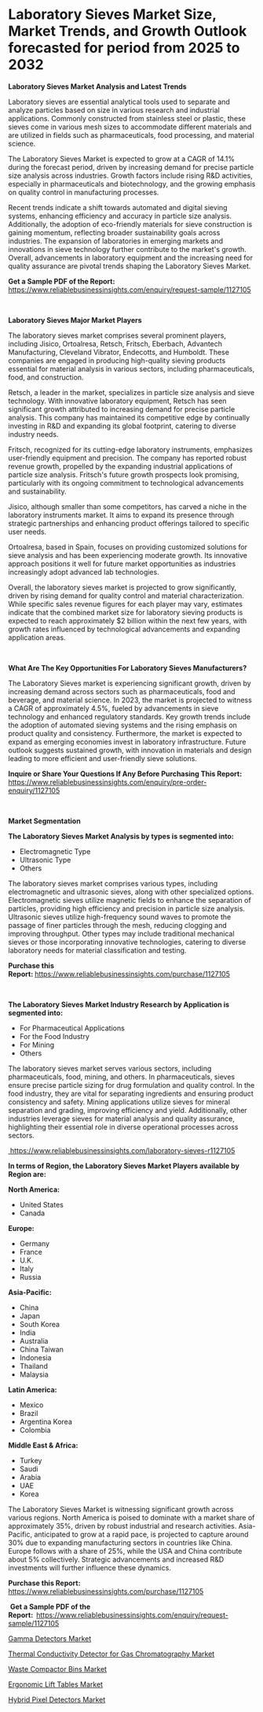 <p><h1>Laboratory Sieves Market Size, Market Trends, and Growth Outlook forecasted for period from 2025 to 2032</h1></p><p><strong>Laboratory Sieves Market Analysis and Latest Trends</strong></p>
<p><p>Laboratory sieves are essential analytical tools used to separate and analyze particles based on size in various research and industrial applications. Commonly constructed from stainless steel or plastic, these sieves come in various mesh sizes to accommodate different materials and are utilized in fields such as pharmaceuticals, food processing, and material science.</p><p>The Laboratory Sieves Market is expected to grow at a CAGR of 14.1% during the forecast period, driven by increasing demand for precise particle size analysis across industries. Growth factors include rising R&D activities, especially in pharmaceuticals and biotechnology, and the growing emphasis on quality control in manufacturing processes. </p><p>Recent trends indicate a shift towards automated and digital sieving systems, enhancing efficiency and accuracy in particle size analysis. Additionally, the adoption of eco-friendly materials for sieve construction is gaining momentum, reflecting broader sustainability goals across industries. The expansion of laboratories in emerging markets and innovations in sieve technology further contribute to the market's growth. Overall, advancements in laboratory equipment and the increasing need for quality assurance are pivotal trends shaping the Laboratory Sieves Market.</p></p>
<p><strong>Get a Sample PDF of the Report:&nbsp;</strong> <a href="https://www.reliablebusinessinsights.com/enquiry/request-sample/1127105?utm_campaign=1117&utm_medium=2&utm_source=Github&utm_content=ia&utm_term=10042025&utm_id=laboratory-sieves">https://www.reliablebusinessinsights.com/enquiry/request-sample/1127105</a></p>
<p>&nbsp;</p>
<p><strong>Laboratory Sieves Major Market Players</strong></p>
<p><p>The laboratory sieves market comprises several prominent players, including Jisico, Ortoalresa, Retsch, Fritsch, Eberbach, Advantech Manufacturing, Cleveland Vibrator, Endecotts, and Humboldt. These companies are engaged in producing high-quality sieving products essential for material analysis in various sectors, including pharmaceuticals, food, and construction.</p><p>Retsch, a leader in the market, specializes in particle size analysis and sieve technology. With innovative laboratory equipment, Retsch has seen significant growth attributed to increasing demand for precise particle analysis. This company has maintained its competitive edge by continually investing in R&D and expanding its global footprint, catering to diverse industry needs.</p><p>Fritsch, recognized for its cutting-edge laboratory instruments, emphasizes user-friendly equipment and precision. The company has reported robust revenue growth, propelled by the expanding industrial applications of particle size analysis. Fritsch's future growth prospects look promising, particularly with its ongoing commitment to technological advancements and sustainability.</p><p>Jisico, although smaller than some competitors, has carved a niche in the laboratory instruments market. It aims to expand its presence through strategic partnerships and enhancing product offerings tailored to specific user needs. </p><p>Ortoalresa, based in Spain, focuses on providing customized solutions for sieve analysis and has been experiencing moderate growth. Its innovative approach positions it well for future market opportunities as industries increasingly adopt advanced lab technologies.</p><p>Overall, the laboratory sieves market is projected to grow significantly, driven by rising demand for quality control and material characterization. While specific sales revenue figures for each player may vary, estimates indicate that the combined market size for laboratory sieving products is expected to reach approximately $2 billion within the next few years, with growth rates influenced by technological advancements and expanding application areas.</p></p>
<p>&nbsp;</p>
<p><strong>What Are The Key Opportunities For Laboratory Sieves Manufacturers?</strong></p>
<p><p>The Laboratory Sieves market is experiencing significant growth, driven by increasing demand across sectors such as pharmaceuticals, food and beverage, and material science. In 2023, the market is projected to witness a CAGR of approximately 4.5%, fueled by advancements in sieve technology and enhanced regulatory standards. Key growth trends include the adoption of automated sieving systems and the rising emphasis on product quality and consistency. Furthermore, the market is expected to expand as emerging economies invest in laboratory infrastructure. Future outlook suggests sustained growth, with innovation in materials and design leading to more efficient and user-friendly sieve solutions.</p></p>
<p><strong>Inquire or Share Your Questions If Any Before Purchasing This Report:</strong> <a href="https://www.reliablebusinessinsights.com/enquiry/pre-order-enquiry/1127105?utm_campaign=1117&utm_medium=2&utm_source=Github&utm_content=ia&utm_term=10042025&utm_id=laboratory-sieves">https://www.reliablebusinessinsights.com/enquiry/pre-order-enquiry/1127105</a></p>
<p>&nbsp;</p>
<p><strong>Market Segmentation</strong></p>
<p><strong>The Laboratory Sieves Market Analysis by types is segmented into:</strong></p>
<p><ul><li>Electromagnetic Type</li><li>Ultrasonic Type</li><li>Others</li></ul></p>
<p><p>The laboratory sieves market comprises various types, including electromagnetic and ultrasonic sieves, along with other specialized options. Electromagnetic sieves utilize magnetic fields to enhance the separation of particles, providing high efficiency and precision in particle size analysis. Ultrasonic sieves utilize high-frequency sound waves to promote the passage of finer particles through the mesh, reducing clogging and improving throughput. Other types may include traditional mechanical sieves or those incorporating innovative technologies, catering to diverse laboratory needs for material classification and testing.</p></p>
<p><strong>Purchase this Report:&nbsp;</strong><a href="https://www.reliablebusinessinsights.com/purchase/1127105?utm_campaign=1117&utm_medium=2&utm_source=Github&utm_content=ia&utm_term=10042025&utm_id=laboratory-sieves">https://www.reliablebusinessinsights.com/purchase/1127105</a></p>
<p>&nbsp;</p>
<p><strong>The Laboratory Sieves Market Industry Research by Application is segmented into:</strong></p>
<p><ul><li>For Pharmaceutical Applications</li><li>For the Food Industry</li><li>For Mining</li><li>Others</li></ul></p>
<p><p>The laboratory sieves market serves various sectors, including pharmaceuticals, food, mining, and others. In pharmaceuticals, sieves ensure precise particle sizing for drug formulation and quality control. In the food industry, they are vital for separating ingredients and ensuring product consistency and safety. Mining applications utilize sieves for mineral separation and grading, improving efficiency and yield. Additionally, other industries leverage sieves for material analysis and quality assurance, highlighting their essential role in diverse operational processes across sectors.</p></p>
<p><a href="https://www.reliablebusinessinsights.com/laboratory-sieves-r1127105?utm_campaign=1117&utm_medium=2&utm_source=Github&utm_content=ia&utm_term=10042025&utm_id=laboratory-sieves">&nbsp;https://www.reliablebusinessinsights.com/laboratory-sieves-r1127105</a></p>
<p><strong>In terms of Region, the Laboratory Sieves Market Players available by Region are:</strong></p>
<p>
    <p> <strong> North America: </strong>
        <ul>
            <li>United States</li>
            <li>Canada</li>
        </ul>
        </p> 
    <p> <strong> Europe: </strong>
        <ul>
            <li>Germany</li>
            <li>France</li>
            <li>U.K.</li>
            <li>Italy</li>
            <li>Russia</li>
        </ul>
        </p> 
    <p> <strong> Asia-Pacific: </strong>
        <ul>
            <li>China</li>
            <li>Japan</li>
            <li>South Korea</li>
            <li>India</li>
            <li>Australia</li>
            <li>China Taiwan</li>
            <li>Indonesia</li>
            <li>Thailand</li>
            <li>Malaysia</li>
        </ul>
        </p> 
    <p> <strong> Latin America: </strong>
        <ul>
            <li>Mexico</li>
            <li>Brazil</li>
            <li>Argentina Korea</li>
            <li>Colombia</li>
        </ul>
        </p> 
    <p> <strong> Middle East & Africa: </strong>
        <ul>
            <li>Turkey</li>
            <li>Saudi</li>
            <li>Arabia</li>
            <li>UAE</li>
            <li>Korea</li>
        </ul>
    </p>
    </p>
<p><p>The Laboratory Sieves Market is witnessing significant growth across various regions. North America is poised to dominate with a market share of approximately 35%, driven by robust industrial and research activities. Asia-Pacific, anticipated to grow at a rapid pace, is projected to capture around 30% due to expanding manufacturing sectors in countries like China. Europe follows with a share of 25%, while the USA and China contribute about 5% collectively. Strategic advancements and increased R&D investments will further influence these dynamics.</p></p>
<p><strong>Purchase this Report: </strong><a href="https://www.reliablebusinessinsights.com/purchase/1127105?utm_campaign=1117&utm_medium=2&utm_source=Github&utm_content=ia&utm_term=10042025&utm_id=laboratory-sieves">https://www.reliablebusinessinsights.com/purchase/1127105</a></p>
<p>&nbsp;<strong>Get a Sample PDF of the Report:&nbsp;&nbsp;</strong><a href="https://www.reliablebusinessinsights.com/enquiry/request-sample/1127105?utm_campaign=1117&utm_medium=2&utm_source=Github&utm_content=ia&utm_term=10042025&utm_id=laboratory-sieves">https://www.reliablebusinessinsights.com/enquiry/request-sample/1127105</a></p>
<p><strong></strong></p>
<p><p><a href="https://github.com/oatisorenscl/Market-Research-Report-List-1/blob/main/gamma-detectors-market.md?utm_campaign=1117&utm_medium=2&utm_source=Github&utm_content=ia&utm_term=10042025&utm_id=laboratory-sieves">Gamma Detectors Market</a></p><p><a href="https://github.com/jemalapoilly/Market-Research-Report-List-1/blob/main/thermal-conductivity-detector-for-gas-chromatography-market.md?utm_campaign=1117&utm_medium=2&utm_source=Github&utm_content=ia&utm_term=10042025&utm_id=laboratory-sieves">Thermal Conductivity Detector for Gas Chromatography Market</a></p><p><a href="https://github.com/matotwipff14/Market-Research-Report-List-1/blob/main/waste-compactor-bins-market.md?utm_campaign=1117&utm_medium=2&utm_source=Github&utm_content=ia&utm_term=10042025&utm_id=laboratory-sieves">Waste Compactor Bins Market</a></p><p><a href="https://github.com/norbyboyse4d/Market-Research-Report-List-1/blob/main/ergonomic-lift-tables-market.md?utm_campaign=1117&utm_medium=2&utm_source=Github&utm_content=ia&utm_term=10042025&utm_id=laboratory-sieves">Ergonomic Lift Tables Market</a></p><p><a href="https://github.com/shapurforouz/Market-Research-Report-List-1/blob/main/hybrid-pixel-detectors-market.md?utm_campaign=1117&utm_medium=2&utm_source=Github&utm_content=ia&utm_term=10042025&utm_id=laboratory-sieves">Hybrid Pixel Detectors Market</a></p></p>